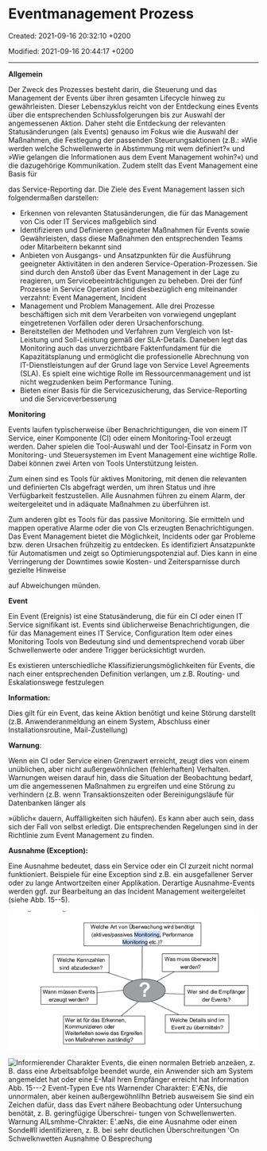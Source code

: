 # Eventmanagement Prozess

Created: 2021-09-16 20:32:10 +0200

Modified: 2021-09-16 20:44:17 +0200

---

**Allgemein**

Der Zweck des Prozesses besteht darin, die Steuerung und das Management der Events über ihren gesamten Lifecycle hinweg zu gewährleisten. Dieser Lebenszyklus reicht von der Entdeckung eines Events über die entsprechenden Schlussfolgerungen bis zur Auswahl der angemessenen Aktion. Daher steht die Entdeckung der relevanten Statusänderungen (als Events) genauso im Fokus wie die Auswahl der Maßnahmen, die Festlegung der passenden Steuerungsaktionen (z.B.: »Wie werden welche Schwellenwerte in Abstimmung mit wem definiert?« und »Wie gelangen die Informationen aus dem Event Management wohin?«) und die dazugehörige Kommunikation. Zudem stellt das Event Management eine Basis für

das Service-Reporting dar. Die Ziele des Event Management lassen sich folgendermaßen darstellen:
-   Erkennen von relevanten Statusänderungen, die für das Management von Cis oder IT Services maßgeblich sind
-   Identifizieren und Definieren geeigneter Maßnahmen für Events sowie Gewährleisten, dass diese Maßnahmen den entsprechenden Teams oder Mitarbeitern bekannt sind
-   Anbieten von Ausgangs- und Ansatzpunkten für die Ausführung geeigneter Aktivitäten in den anderen Service-Operation-Prozessen. Sie sind durch den Anstoß über das Event Management in der Lage zu reagieren, um Servicebeeinträchtigungen zu beheben. Drei der fünf Prozesse in Service Operation sind diesbezüglich eng miteinander verzahnt: Event Management, Incident
-   Management und Problem Management. Alle drei Prozesse beschäftigen sich mit dem Verarbeiten von vorwiegend ungeplant eingetretenen Vorfällen oder deren Ursachenforschung.
-   Bereitstellen der Methoden und Verfahren zum Vergleich von Ist-Leistung und Soll-Leistung gemäß der SLA-Details. Daneben legt das Monitoring auch das unverzichtbare Faktenfundament für die Kapazitätsplanung und ermöglicht die professionelle Abrechnung von IT-Dienstleistungen auf der Grund lage von Service Level Agreements (SLA). Es spielt eine wichtige Rolle im Ressourcenmanagement und ist nicht wegzudenken beim Performance Tuning.
-   Bieten einer Basis für die Servicezusicherung, das Service-Reporting und die Serviceverbesserung







**Monitoring**

Events laufen typischerweise über Benachrichtigungen, die von einem IT Service, einer Komponente (CI) oder einem Monitoring-Tool erzeugt werden. Daher spielen die Tool-Auswahl und der Tool-Einsatz in Form von Monitoring- und Steuersystemen im Event Management eine wichtige Rolle. Dabei können zwei Arten von Tools Unterstützung leisten.

Zum einen sind es Tools für aktives Monitoring, mit denen die relevanten und definierten CIs abgefragt werden, um ihren Status und ihre Verfügbarkeit festzustellen. Alle Ausnahmen führen zu einem Alarm, der weitergeleitet und in adäquate Maßnahmen zu überführen ist.



Zum anderen gibt es Tools für das passive Monitoring. Sie ermitteln und mappen operative Alarme oder die von CIs erzeugten Benachrichtigungen. Das Event Management bietet die Möglichkeit, Incidents oder gar Probleme bzw. deren Ursachen frühzeitig zu entdecken. Es identifiziert Ansatzpunkte für Automatismen und zeigt so Optimierungspotenzial auf. Dies kann in eine Verringerung der Downtimes sowie Kosten- und Zeitersparnisse durch gezielte Hinweise

auf Abweichungen münden.





**Event**

Ein Event (Ereignis) ist eine Statusänderung, die für ein CI oder einen IT Service signifikant ist. Events sind üblicherweise Benachrichtigungen, die für das Management eines IT Service, Configuration Item oder eines Monitoring Tools von Bedeutung sind und dementsprechend vorab über Schwellenwerte oder andere Trigger berücksichtigt wurden.



Es existieren unterschiedliche Klassifizierungsmöglichkeiten für Events, die nach einer entsprechenden Definition verlangen, um z.B. Routing- und Eskalationswege festzulegen

**Information:**

Dies gilt für ein Event, das keine Aktion benötigt und keine Störung darstellt (z.B. Anwenderanmeldung an einem System, Abschluss einer Installationsroutine, Mail-Zustellung)

**Warnung**:

Wenn ein CI oder Service einen Grenzwert erreicht, zeugt dies von einem unüblichen, aber nicht außergewöhnlichen (fehlerhaften) Verhalten. Warnungen weisen darauf hin, dass die Situation der Beobachtung bedarf, um die angemessenen Maßnahmen zu ergreifen und eine Störung zu verhindern (z.B. wenn Transaktionszeiten oder Bereinigungsläufe für Datenbanken länger als

»üblich« dauern, Auffälligkeiten sich häufen). Es kann aber auch sein, dass sich der Fall von selbst erledigt. Die entsprechenden Regelungen sind in der Richtlinie zum Event Management zu finden.

**Ausnahme (Exception):**

Eine Ausnahme bedeutet, dass ein Service oder ein CI zurzeit nicht normal funktioniert. Beispiele für eine Exception sind z.B. ein ausgefallener Server oder zu lange Antwortzeiten einer Applikation. Derartige Ausnahme-Events werden ggf. zur Bearbeitung an das Incident Management weitergeleitet (siehe Abb. 15--5).

![Welche Art von (%ervvachung WWd benötigt (akti K/onitoring, Per%rrnance Ndonitoring etc Welche Kennzahlen sind abzudecken? Wann müssen Events erzeugt wer den ? Wer ist für das Erkennen, Kommunizieren Oder Weiterleiten sowie das Ergreifen von Maßnahrnen zuständig? Was muss überwacht wer den? Wer sind die Empfänger der Events? Welche CE•taiIs sind im Event zu übermitteln? ](../../media/S1_03_ITIL_Service-Management-und-Case-Study-Eventmanagement-Prozess-image1.png)



![Informierender Charakter Events, die einen normalen Betrieb anzeäen, z. B. dass eine Arbeitsabfolge beendet wurde, ein Anwender sich am System angemeldet hat oder eine E-Mail hren Empfänger erreicht hat Information Abb. 15---2 Event-Typen Eve nts Warnender Charakter: E'ÆNs, die unnormalen, aber keinen außergewöhnlilhn Betrieb ausweisem Sie sind ein Zeichen dafür, dass das Evert nähere Beobachtung oder Untersuchung benötät, z. B. geringfügige Überschrei- tungen von Schwellenwerten. Warnung AILsmhme-Chrakter: E'.æNs, die eine Ausnahme oder einen Sonde#ll identifizieren, z. B. bei sehr deutlichen Überschreitungen 'On Schwelknwetten Ausnahme O Besprechung ](../../media/S1_03_ITIL_Service-Management-und-Case-Study-Eventmanagement-Prozess-image2.png)


